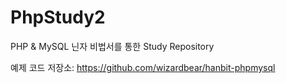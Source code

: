 # PhpStudy2

PHP & MySQL 닌자 비법서를 통한 Study Repository

예제 코드 저장소: https://github.com/wizardbear/hanbit-phpmysql
